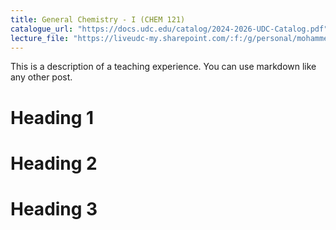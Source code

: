 ```yaml
---
title: General Chemistry - I (CHEM 121)
catalogue_url: "https://docs.udc.edu/catalog/2024-2026-UDC-Catalog.pdf"
lecture_file: "https://liveudc-my.sharepoint.com/:f:/g/personal/mohammed_jabed_udc_edu/EpyW7eJAQGJNnK_a3YxSsroBSXMB6_3V-la0R-ZOedQWUg?e=dl3UAN"
---
```


This is a description of a teaching experience. You can use markdown like any other post.

Heading 1
======

Heading 2
======

Heading 3
======